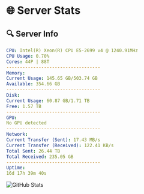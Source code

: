 # 🌐 Server Stats
## 🔍 Server Info
```yaml
CPU: Intel(R) Xeon(R) CPU E5-2699 v4 @ 1240.91MHz
CPU Usage: 0.70%
Cores: 44P | 88T
-----------------------------------
Memory:
Current Usage: 145.65 GB/503.74 GB
Available: 354.66 GB
-----------------------------------
Disk:
Current Usage: 60.87 GB/1.71 TB
Free: 1.57 TB
-----------------------------------
GPU:
No GPU detected
-----------------------------------
Network:
Current Transfer (Sent): 17.43 MB/s
Current Transfer (Received): 122.41 KB/s
Total Sent: 26.44 TB
Total Received: 235.05 GB
-----------------------------------
Uptime:
16d 17h 39m 40s
```
![GitHub Stats](https://img.shields.io/badge/Updated-2025-03-24_15:02:29-blue)